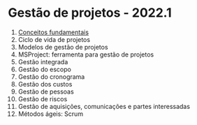 # Gestão de projetos - 2022.1

1. [Conceitos fundamentais](pjto_aulas/pjto_1.pdf)
2. Ciclo de vida de projetos
3. Modelos de gestão de projetos
4. MSProject: ferramenta para gestão de projetos
5. Gestão integrada
6. Gestão do escopo
7. Gestão do cronograma
8. Gestão dos custos
9. Gestão de pessoas
10. Gestão de riscos
11. Gestão de aquisições, comunicações e partes interessadas
12. Métodos ágeis: Scrum
